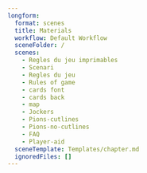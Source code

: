 ```yaml
---
longform:
  format: scenes
  title: Materials
  workflow: Default Workflow
  sceneFolder: /
  scenes:
    - Regles du jeu imprimables
    - Scenari
    - Regles du jeu
    - Rules of game
    - cards font
    - cards back
    - map
    - Jockers
    - Pions-cutlines
    - Pions-no-cutlines
    - FAQ
    - Player-aid
  sceneTemplate: Templates/chapter.md
  ignoredFiles: []
---
```

